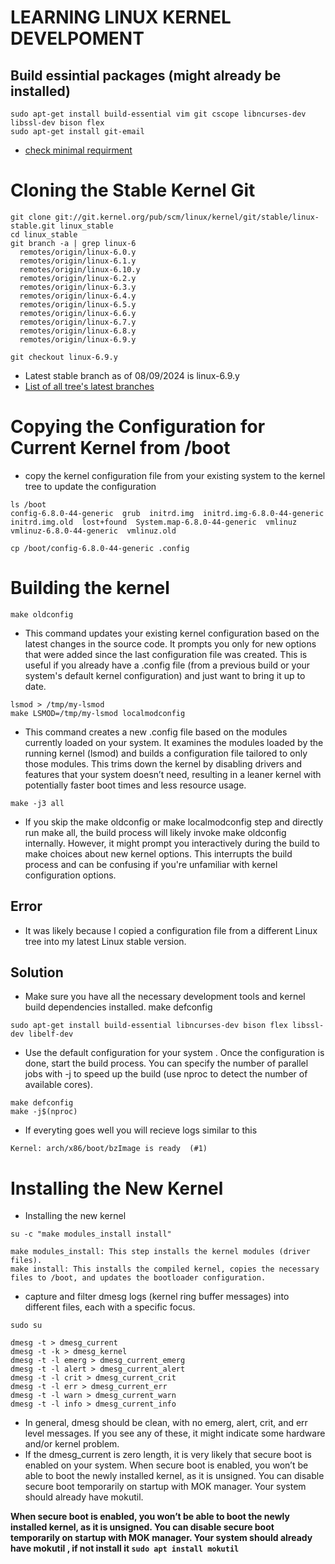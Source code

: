 # LEARNING LINUX KERNEL DEVELPOMENT 
## Build essintial packages (might already be installed)
```
sudo apt-get install build-essential vim git cscope libncurses-dev libssl-dev bison flex
sudo apt-get install git-email
```
- [check minimal requirment](https://www.kernel.org/doc/html/latest/process/changes.html)

# Cloning the Stable Kernel Git
```
git clone git://git.kernel.org/pub/scm/linux/kernel/git/stable/linux-stable.git linux_stable
cd linux_stable
git branch -a | grep linux-6
  remotes/origin/linux-6.0.y
  remotes/origin/linux-6.1.y
  remotes/origin/linux-6.10.y
  remotes/origin/linux-6.2.y
  remotes/origin/linux-6.3.y
  remotes/origin/linux-6.4.y
  remotes/origin/linux-6.5.y
  remotes/origin/linux-6.6.y
  remotes/origin/linux-6.7.y
  remotes/origin/linux-6.8.y
  remotes/origin/linux-6.9.y

​git checkout linux-6.9.y
```
- Latest stable branch as of 08/09/2024 is linux-6.9.y
- [List of all tree's latest branches](https://www.kernel.org/)

# Copying the Configuration for Current Kernel from /boot

- copy the kernel configuration file from your existing system to the kernel tree to update the configuration

``` 
ls /boot                                                                              
config-6.8.0-44-generic  grub  initrd.img  initrd.img-6.8.0-44-generic  initrd.img.old  lost+found  System.map-6.8.0-44-generic  vmlinuz  vmlinuz-6.8.0-44-generic  vmlinuz.old

cp /boot/config-6.8.0-44-generic .config
```

# Building the kernel

```
make oldconfig
```
- This command updates your existing kernel configuration based on the latest changes in the source code. It prompts you only for new options that were added since the last configuration file was created. This is useful if you already have a .config file (from a previous build or your system's default kernel configuration) and just want to bring it up to date.

```
lsmod > /tmp/my-lsmod
make LSMOD=/tmp/my-lsmod localmodconfig
```
- This command creates a new .config file based on the modules currently loaded on your system. It examines the modules loaded by the running kernel (lsmod) and builds a configuration file tailored to only those modules. This trims down the kernel by disabling drivers and features that your system doesn’t need, resulting in a leaner kernel with potentially faster boot times and less resource usage.

```
make -j3 all
```
-  If you skip the make oldconfig or make localmodconfig step and directly run make all, the build process will likely invoke make oldconfig internally. However, it might prompt you interactively during the build to make choices about new kernel options. This interrupts the build process and can be confusing if you're unfamiliar with kernel configuration options.

## Error 

- It was likely because I copied a configuration file from a different Linux tree into my latest Linux stable version.

## Solution 

- Make sure you have all the necessary development tools and kernel build dependencies installed.
make defconfig

```
sudo apt-get install build-essential libncurses-dev bison flex libssl-dev libelf-dev
```

- Use the default configuration for your system . Once the configuration is done, start the build process. You can specify the number of parallel jobs with -j to speed up the build (use nproc to detect the number of available cores).

```
make defconfig
make -j$(nproc)
```

- If everyting goes well you will recieve logs similar to this

```
Kernel: arch/x86/boot/bzImage is ready  (#1)
```

# Installing the New Kernel

- Installing the new kernel 

```
su -c "make modules_install install"

make modules_install: This step installs the kernel modules (driver files).
make install: This installs the compiled kernel, copies the necessary files to /boot, and updates the bootloader configuration.
```

- capture and filter dmesg logs (kernel ring buffer messages) into different files, each with a specific focus.

```
sudo su 

dmesg -t > dmesg_current
dmesg -t -k > dmesg_kernel
dmesg -t -l emerg > dmesg_current_emerg
dmesg -t -l alert > dmesg_current_alert
dmesg -t -l crit > dmesg_current_crit
dmesg -t -l err > dmesg_current_err
dmesg -t -l warn > dmesg_current_warn
dmesg -t -l info > dmesg_current_info
```

- In general, dmesg should be clean, with no emerg, alert, crit, and err level messages. If you see any of these, it might indicate some hardware and/or kernel problem.
- If the dmesg_current is zero length, it is very likely that secure boot is enabled on your system. When secure boot is enabled, you won’t be able to boot the newly installed kernel, as it is unsigned. You can disable secure boot temporarily on startup with MOK manager. Your system should already have mokutil.

**When secure boot is enabled, you won’t be able to boot the newly installed kernel, as it is unsigned. You can disable secure boot temporarily on startup with MOK manager. Your system should already have mokutil , if not install it `sudo apt install mokutil`**






